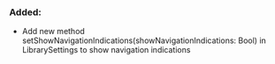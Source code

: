 ### Added:
* Add new method setShowNavigationIndications(showNavigationIndications: Bool) in LibrarySettings to show navigation indications